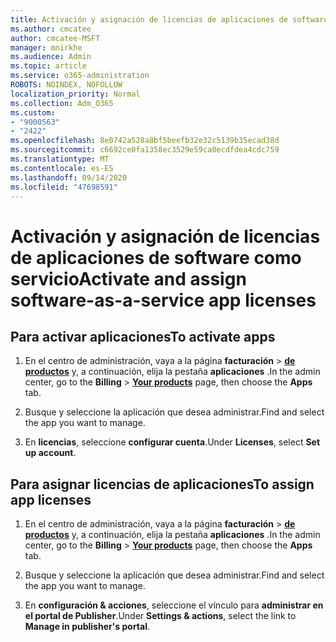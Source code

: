 ```yaml
---
title: Activación y asignación de licencias de aplicaciones de software como servicio
ms.author: cmcatee
author: cmcatee-MSFT
manager: mnirkhe
ms.audience: Admin
ms.topic: article
ms.service: o365-administration
ROBOTS: NOINDEX, NOFOLLOW
localization_priority: Normal
ms.collection: Adm_O365
ms.custom:
- "9000563"
- "2422"
ms.openlocfilehash: 8e0742a528a8bf5beefb32e32c5139b35ecad38d
ms.sourcegitcommit: c6692ce0fa1358ec3529e59ca0ecdfdea4cdc759
ms.translationtype: MT
ms.contentlocale: es-ES
ms.lasthandoff: 09/14/2020
ms.locfileid: "47698591"
---
```

# <a name="activate-and-assign-software-as-a-service-app-licenses"></a><span data-ttu-id="858b2-102">Activación y asignación de licencias de aplicaciones de software como servicio</span><span class="sxs-lookup"><span data-stu-id="858b2-102">Activate and assign software-as-a-service app licenses</span></span> 

## <a name="to-activate-apps"></a><span data-ttu-id="858b2-103">Para activar aplicaciones</span><span class="sxs-lookup"><span data-stu-id="858b2-103">To activate apps</span></span>

1. <span data-ttu-id="858b2-104">En el centro de administración, vaya a la página **facturación**  >  **[de productos](https://go.microsoft.com/fwlink/p/?linkid=842054)** y, a continuación, elija la pestaña **aplicaciones** .</span><span class="sxs-lookup"><span data-stu-id="858b2-104">In the admin center, go to the **Billing** > **[Your products](https://go.microsoft.com/fwlink/p/?linkid=842054)** page, then choose the **Apps** tab.</span></span>

2. <span data-ttu-id="858b2-105">Busque y seleccione la aplicación que desea administrar.</span><span class="sxs-lookup"><span data-stu-id="858b2-105">Find and select the app you want to manage.</span></span>

3. <span data-ttu-id="858b2-106">En **licencias**, seleccione **configurar cuenta**.</span><span class="sxs-lookup"><span data-stu-id="858b2-106">Under **Licenses**, select **Set up account**.</span></span>  

## <a name="to-assign-app-licenses"></a><span data-ttu-id="858b2-107">Para asignar licencias de aplicaciones</span><span class="sxs-lookup"><span data-stu-id="858b2-107">To assign app licenses</span></span>

1. <span data-ttu-id="858b2-108">En el centro de administración, vaya a la página **facturación**  >  **[de productos](https://go.microsoft.com/fwlink/p/?linkid=842054)** y, a continuación, elija la pestaña **aplicaciones** .</span><span class="sxs-lookup"><span data-stu-id="858b2-108">In the admin center, go to the **Billing** > **[Your products](https://go.microsoft.com/fwlink/p/?linkid=842054)** page, then choose the **Apps** tab.</span></span>

2. <span data-ttu-id="858b2-109">Busque y seleccione la aplicación que desea administrar.</span><span class="sxs-lookup"><span data-stu-id="858b2-109">Find and select the app you want to manage.</span></span>  

3. <span data-ttu-id="858b2-110">En **configuración & acciones**, seleccione el vínculo para **administrar en el portal de Publisher**.</span><span class="sxs-lookup"><span data-stu-id="858b2-110">Under **Settings & actions**, select the link to **Manage in publisher's portal**.</span></span>
